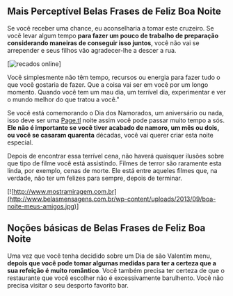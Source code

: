 ## Mais Perceptível Belas Frases de Feliz Boa Noite

Se você receber uma chance, eu aconselharia a tomar este cruzeiro. Se você levar algum tempo **para fazer um pouco de trabalho de preparação considerando maneiras de conseguir isso juntos**, você não vai se arrepender e seus filhos vão agradecer-lhe a descer a rua.

[![recados online](https://static.mundodasmensagens.com/upload/textos/d/e/deixo-um-beijo-e-o-desejo-que-esta-noite-seja-de-paz-e-de-sonhos-kR4Rb-cxl.jpg)]

Você simplesmente não têm tempo, recursos ou energia para fazer tudo o que você gostaria de fazer. Que a coisa vai ser em você por um longo momento. Quando você tem um mau dia, um terrível dia, experimentar e ver o mundo melhor do que tratou a você."

Se você está comemorando o Dia dos Namorados, um aniversário ou nada, isso deve ser uma [Page.tl](http://mensagemdeboanoite.page.tl/) noite assim você pode passar muito tempo a sós. **Ele não é importante se você tiver acabado de namoro, um mês ou dois, ou você se casaram quarenta** décadas, você vai querer criar esta noite especial.

Depois de encontrar essa terrível cena, não haverá quaisquer ilusões sobre que tipo de filme você está assistindo. Filmes de terror são raramente esta linda, por exemplo, cenas de morte. Ele está entre aqueles filmes que, na verdade, não ter um felizes para sempre, depois de terminar.

[![http://www.mostramiragem.com.br](http://www.belasmensagens.com.br/wp-content/uploads/2013/09/boa-noite-meus-amigos.jpg)]

## Noções básicas de Belas Frases de Feliz Boa Noite

Uma vez que você tenha decidido sobre um Dia de são Valentim menu, **depois que você pode tomar algumas medidas para ter a certeza que a sua refeição é muito romântico**. Você também precisa ter certeza de que o restaurante que você escolher não é excessivamente barulhento. Você não precisa visitar o seu desporto favorito bar.
